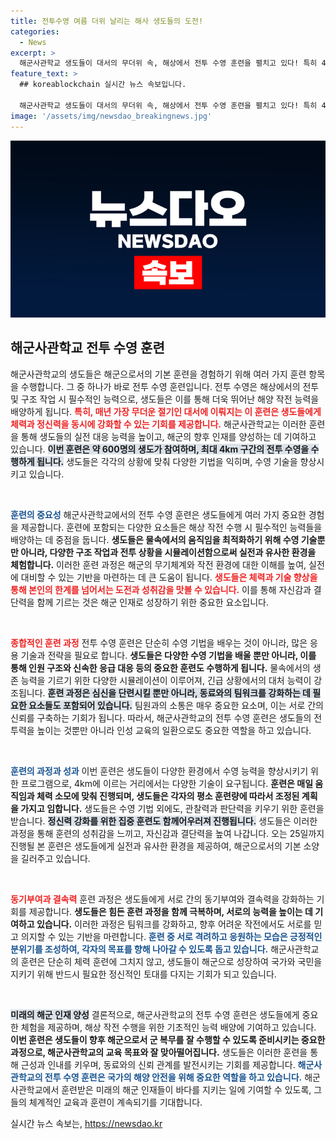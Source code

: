 ```yaml
---
title: 전투수영 여름 더위 날리는 해사 생도들의 도전!
categories:
  - News
excerpt: >
  해군사관학교 생도들이 대서의 무더위 속, 해상에서 전투 수영 훈련을 펼치고 있다! 특히 4㎞ 구간 도전이 그들을 기다리고 있다. 숨 가쁜 훈련의 현장을 직접 확인해보세요!
feature_text: >
  ## koreablockchain 실시간 뉴스 속보입니다.

  해군사관학교 생도들이 대서의 무더위 속, 해상에서 전투 수영 훈련을 펼치고 있다! 특히 4㎞ 구간 도전이 그들을 기다리고 있다. 숨 가쁜 훈련의 현장을 직접 확인해보세요!
image: '/assets/img/newsdao_breakingnews.jpg'
---
```


<p><img src="/assets/img/newsdao_breakingnews.jpg" alt="koreablockchain 속보" /></p>

<h2 data-ke-size="size26">해군사관학교 전투 수영 훈련</h2>

<p data-ke-size="size16">해군사관학교의 생도들은 해군으로서의 기본 훈련을 경험하기 위해 여러 가지 훈련 항목을 수행합니다. 그 중 하나가 바로 전투 수영 훈련입니다. 전투 수영은 해상에서의 전투 및 구조 작업 시 필수적인 능력으로, 생도들은 이를 통해 더욱 뛰어난 해양 작전 능력을 배양하게 됩니다. <b><span style="color: #ee2323;">특히, 매년 가장 무더운 절기인 대서에 이뤄지는 이 훈련은 생도들에게 체력과 정신력을 동시에 강화할 수 있는 기회를 제공합니다.</span></b> 해군사관학교는 이러한 훈련을 통해 생도들의 실전 대응 능력을 높이고, 해군의 향후 인재를 양성하는 데 기여하고 있습니다. <b><span style="background-color: #21538527;">이번 훈련은 약 600명의 생도가 참여하며, 최대 4km 구간의 전투 수영을 수행하게 됩니다.</span></b> 생도들은 각각의 상황에 맞춰 다양한 기법을 익히며, 수영 기술을 향상시키고 있습니다.</p>

<p data-ke-size="size16">&nbsp;</p>

<p><b><span style="color: #1a5490;">훈련의 중요성</span></b>
해군사관학교에서의 전투 수영 훈련은 생도들에게 여러 가지 중요한 경험을 제공합니다. 훈련에 포함되는 다양한 요소들은 해상 작전 수행 시 필수적인 능력들을 배양하는 데 중점을 둡니다. <b>생도들은 물속에서의 움직임을 최적화하기 위해 수영 기술뿐만 아니라, 다양한 구조 작업과 전투 상황을 시뮬레이션함으로써 실전과 유사한 환경을 체험합니다.</b> 이러한 훈련 과정은 해군의 무기체계와 작전 환경에 대한 이해를 높여, 실전에 대비할 수 있는 기반을 마련하는 데 큰 도움이 됩니다. <b><span style="color: #ee2323;">생도들은 체력과 기술 향상을 통해 본인의 한계를 넘어서는 도전과 성취감을 맛볼 수 있습니다.</span></b> 이를 통해 자신감과 결단력을 함께 기르는 것은 해군 인재로 성장하기 위한 중요한 요소입니다.</p>

<p data-ke-size="size16">&nbsp;</p>

<p><b><span style="color: #ee2323;">종합적인 훈련 과정</span></b>
전투 수영 훈련은 단순히 수영 기법을 배우는 것이 아니라, 많은 응용 기술과 전략을 필요로 합니다. <b>생도들은 다양한 수영 기법을 배울 뿐만 아니라, 이를 통해 인원 구조와 신속한 응급 대응 등의 중요한 훈련도 수행하게 됩니다.</b> 물속에서의 생존 능력을 기르기 위한 다양한 시뮬레이션이 이루어져, 긴급 상황에서의 대처 능력이 강조됩니다. <b><span style="background-color: #21538527;">훈련 과정은 심신을 단련시킬 뿐만 아니라, 동료와의 팀워크를 강화하는 데 필요한 요소들도 포함되어 있습니다.</span></b> 팀원과의 소통은 매우 중요한 요소며, 이는 서로 간의 신뢰를 구축하는 기회가 됩니다. 따라서, 해군사관학교의 전투 수영 훈련은 생도들의 전투력을 높이는 것뿐만 아니라 인성 교육의 일환으로도 중요한 역할을 하고 있습니다.</p>

<p data-ke-size="size16">&nbsp;</p>

<p><b><span style="color: #1a5490;">훈련의 과정과 성과</span></b>
이번 훈련은 생도들이 다양한 환경에서 수영 능력을 향상시키기 위한 프로그램으로, 4km에 이르는 거리에서는 다양한 기술이 요구됩니다. <b>훈련은 매일 움직임과 체력 소모에 맞춰 진행되며, 생도들은 각자의 평소 훈련량에 따라서 조정된 계획을 가지고 임합니다.</b> 생도들은 수영 기법 외에도, 관찰력과 판단력을 키우기 위한 훈련을 받습니다. <b><span style="background-color: #21538527;">정신력 강화를 위한 집중 훈련도 함께어우러져 진행됩니다.</span></b> 생도들은 이러한 과정을 통해 훈련의 성취감을 느끼고, 자신감과 결단력을 높여 나갑니다. 오는 25일까지 진행될 본 훈련은 생도들에게 실전과 유사한 환경을 제공하여, 해군으로서의 기본 소양을 길러주고 있습니다.</p>

<p data-ke-size="size16">&nbsp;</p>

<p><b><span style="color: #ee2323;">동기부여과 결속력</span></b>
훈련 과정은 생도들에게 서로 간의 동기부여와 결속력을 강화하는 기회를 제공합니다. <b>생도들은 힘든 훈련 과정을 함께 극복하며, 서로의 능력을 높이는 데 기여하고 있습니다.</b> 이러한 과정은 팀워크를 강화하고, 향후 어려운 작전에서도 서로를 믿고 의지할 수 있는 기반을 마련합니다. <b><span style="color: #1a5490;">훈련 중 서로 격려하고 응원하는 모습은 긍정적인 분위기를 조성하여, 각자의 목표를 향해 나아갈 수 있도록 돕고 있습니다.</span></b> 해군사관학교의 훈련은 단순히 체력 훈련에 그치지 않고, 생도들이 해군으로 성장하여 국가와 국민을 지키기 위해 반드시 필요한 정신적인 토대를 다지는 기회가 되고 있습니다. </p>

<p data-ke-size="size16">&nbsp;</p>

<p><b><span style="background-color: #21538527;">미래의 해군 인재 양성</span></b>
결론적으로, 해군사관학교의 전투 수영 훈련은 생도들에게 중요한 체험을 제공하며, 해상 작전 수행을 위한 기초적인 능력 배양에 기여하고 있습니다. <b>이번 훈련은 생도들이 향후 해군으로서 군 복무를 잘 수행할 수 있도록 준비시키는 중요한 과정으로, 해군사관학교의 교육 목표와 잘 맞아떨어집니다.</b> 생도들은 이러한 훈련을 통해 근성과 인내를 키우며, 동료와의 신뢰 관계를 발전시키는 기회를 제공합니다. <b><span style="color: #1a5490;">해군사관학교의 전투 수영 훈련은 국가의 해양 안전을 위해 중요한 역할을 하고 있습니다.</span></b> 해군사관학교에서 훈련받은 미래의 해군 인재들이 바다를 지키는 일에 기여할 수 있도록, 그들의 체계적인 교육과 훈련이 계속되기를 기대합니다.</p>
실시간 뉴스 속보는, <a href="https://newsdao.kr" rel="dofollow">https://newsdao.kr</a>


